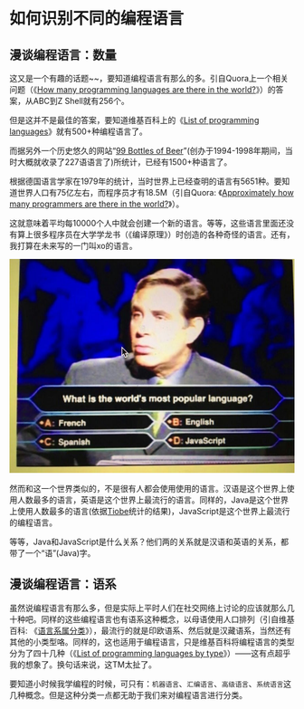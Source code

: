 如何识别不同的编程语言
===

漫谈编程语言：数量
---

这又是一个有趣的话题~~，要知道编程语言有那么的多。引自Quora上一个相关问题（《[How many programming languages are there in the world?](https://www.quora.com/How-many-programming-languages-are-there-in-the-world)》）的答案，从ABC到Z Shell就有256个。

但是这并不是最佳的答案，要知道维基百科上的《[List of programming languages](https://en.wikipedia.org/wiki/List_of_programming_languages)》就有500+种编程语言了。

而据另外一个历史悠久的网站“[99 Bottles of Beer](http://www.99-bottles-of-beer.net/)”(创办于1994-1998年期间，当时大概就收录了227语语言了)所统计，已经有1500+种语言了。

根据德国语言学家在1979年的统计，当时世界上已经查明的语言有5651种。要知道世界人口有75亿左右，而程序员才有18.5M（引自Quora: 《[Approximately how many programmers are there in the world?](https://www.quora.com/Approximately-how-many-programmers-are-there-in-the-world)》）。

这就意味着平均每10000个人中就会创建一个新的语言。等等，这些语言里面还没有算上很多程序员在大学学龙书（《编译原理》）时创造的各种奇怪的语言。还有，我打算在未来写的一门叫xo的语言。

![Most Popular Language](./images/most-popular-language.jpg)

然而和这一个世界类似的，不是很有人都会使用使用的语言。汉语是这个世界上使用人数最多的语言，英语是这个世界上最流行的语言。同样的，Java是这个世界上使用人数最多的语言(依据[Tiobe](http://www.tiobe.com/tiobe_index)统计的结果)，JavaScript是这个世界上最流行的编程语言。

等等，Java和JavaScript是什么关系？他们两的关系就是汉语和英语的关系，都带了一个“语”(Java)字。

漫谈编程语言：语系
---

虽然说编程语言有那么多，但是实际上平时人们在社交网络上讨论的应该就那么几十种吧。同样的这些编程语言也有语系这种概念，以母语使用人口排列（引自维基百科: 《[语言系属分类](https://zh.wikipedia.org/wiki/%E8%AF%AD%E8%A8%80%E7%B3%BB%E5%B1%9E%E5%88%86%E7%B1%BB)》），最流行的就是印欧语系、然后就是汉藏语系，当然还有其他的小类型咯。同样的，这也适用于编程语言，只是维基百科将编程语言的类型分为了四十几种（《[List of programming languages by type](https://en.wikipedia.org/wiki/List_of_programming_languages_by_type)》）——这有点超乎我的想象了。换句话来说，这TM太扯了。

要知道小时候我学编程的时候，可只有：``机器语言``、``汇编语言``、``高级语言``、``系统语言``这几种概念。但是这种分类一点都无助于我们来对编程语言进行分类。
